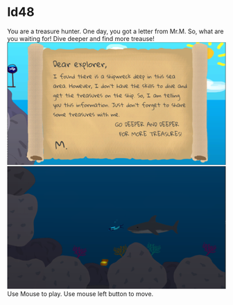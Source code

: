 # ld48

You are a treasure hunter. One day, you got a letter from Mr.M. So, what are you waiting for! Dive deeper and find more treause!
![Letter.png](ScreenShots/Letter.png)![Treasure.png](ScreenShots/Treasure.png)
Use Mouse to play. Use mouse left button to move.